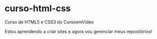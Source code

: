 # curso-html-css
 Curso de HTML5 e CSS3 do CursoemVideo

Estou aprendendo a criar sites e agora vou gerenciar meus repositórios!